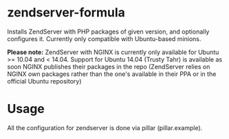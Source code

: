 zendserver-formula
========

Installs ZendServer with PHP packages of given version, and optionally configures it.
Currently only compatible with Ubuntu-based minions. 

**Please note:** ZendServer with NGINX is currently only available for Ubuntu >= 10.04 and < 14.04.
Support for Ubuntu 14.04 (Trusty Tahr) is available as soon NGINX publishes their packages in the repo (ZendServer relies on NGINX own packages rather than the one's available in their PPA or in the official Ubuntu repository)

Usage
=====

All the configuration for zendserver is done via pillar (pillar.example).
